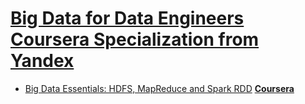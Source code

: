 # [Big Data for Data Engineers Coursera Specialization from Yandex](https://www.coursera.org/specializations/big-data-engineering)
* [Big Data Essentials: HDFS, MapReduce and Spark RDD](https://github.com/badzhafarov/Coursera-Big-Data-for-Data-Engineers/tree/master/Big%20Data%20Essentials) [**Coursera**](https://www.coursera.org/learn/big-data-essentials)
